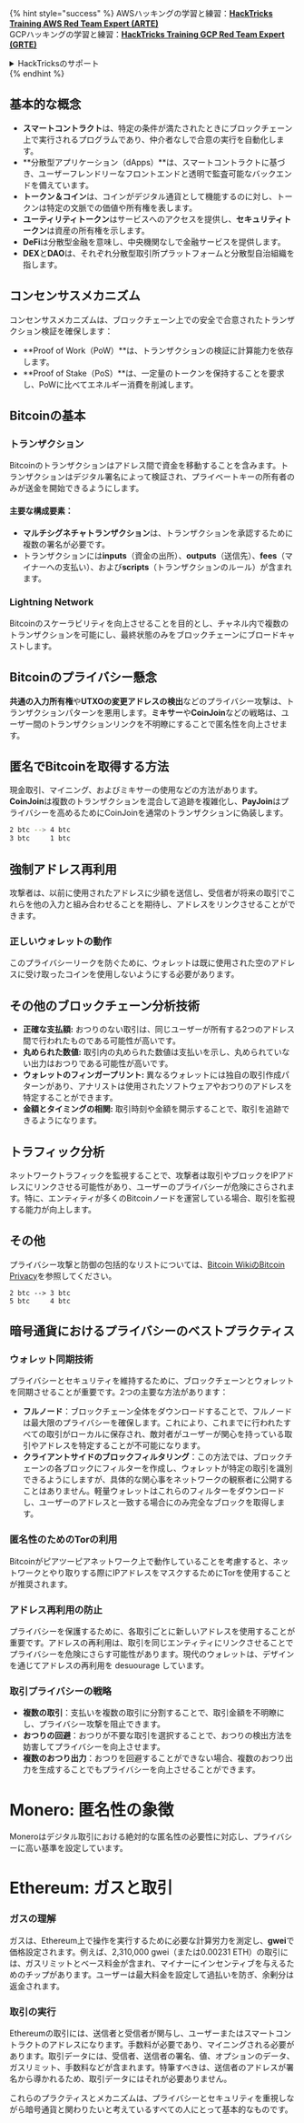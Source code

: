 {% hint style="success" %}
AWSハッキングの学習と練習：<img src="/.gitbook/assets/arte.png" alt="" data-size="line">[**HackTricks Training AWS Red Team Expert (ARTE)**](https://training.hacktricks.xyz/courses/arte)<img src="/.gitbook/assets/arte.png" alt="" data-size="line">\
GCPハッキングの学習と練習：<img src="/.gitbook/assets/grte.png" alt="" data-size="line">[**HackTricks Training GCP Red Team Expert (GRTE)**<img src="/.gitbook/assets/grte.png" alt="" data-size="line">](https://training.hacktricks.xyz/courses/grte)

<details>

<summary>HackTricksのサポート</summary>

* [**サブスクリプションプラン**](https://github.com/sponsors/carlospolop)をチェック！
* 💬 [**Discordグループ**](https://discord.gg/hRep4RUj7f)に参加するか、[**telegramグループ**](https://t.me/peass)に参加するか、**Twitter** 🐦 [**@hacktricks\_live**](https://twitter.com/hacktricks\_live)**をフォロー**してください。
* **HackTricks**と**HackTricks Cloud**のgithubリポジトリにPRを提出して、ハッキングトリックを共有してください。

</details>
{% endhint %}


## 基本的な概念

- **スマートコントラクト**は、特定の条件が満たされたときにブロックチェーン上で実行されるプログラムであり、仲介者なしで合意の実行を自動化します。
- **分散型アプリケーション（dApps）**は、スマートコントラクトに基づき、ユーザーフレンドリーなフロントエンドと透明で監査可能なバックエンドを備えています。
- **トークン＆コイン**は、コインがデジタル通貨として機能するのに対し、トークンは特定の文脈での価値や所有権を表します。
- **ユーティリティトークン**はサービスへのアクセスを提供し、**セキュリティトークン**は資産の所有権を示します。
- **DeFi**は分散型金融を意味し、中央機関なしで金融サービスを提供します。
- **DEX**と**DAO**は、それぞれ分散型取引所プラットフォームと分散型自治組織を指します。

## コンセンサスメカニズム

コンセンサスメカニズムは、ブロックチェーン上での安全で合意されたトランザクション検証を確保します：
- **Proof of Work（PoW）**は、トランザクションの検証に計算能力を依存します。
- **Proof of Stake（PoS）**は、一定量のトークンを保持することを要求し、PoWに比べてエネルギー消費を削減します。

## Bitcoinの基本

### トランザクション

Bitcoinのトランザクションはアドレス間で資金を移動することを含みます。トランザクションはデジタル署名によって検証され、プライベートキーの所有者のみが送金を開始できるようにします。

#### 主要な構成要素：

- **マルチシグネチャトランザクション**は、トランザクションを承認するために複数の署名が必要です。
- トランザクションには**inputs**（資金の出所）、**outputs**（送信先）、**fees**（マイナーへの支払い）、および**scripts**（トランザクションのルール）が含まれます。

### Lightning Network

Bitcoinのスケーラビリティを向上させることを目的とし、チャネル内で複数のトランザクションを可能にし、最終状態のみをブロックチェーンにブロードキャストします。

## Bitcoinのプライバシー懸念

**共通の入力所有権**や**UTXOの変更アドレスの検出**などのプライバシー攻撃は、トランザクションパターンを悪用します。**ミキサー**や**CoinJoin**などの戦略は、ユーザー間のトランザクションリンクを不明瞭にすることで匿名性を向上させます。

## 匿名でBitcoinを取得する方法

現金取引、マイニング、およびミキサーの使用などの方法があります。**CoinJoin**は複数のトランザクションを混合して追跡を複雑化し、**PayJoin**はプライバシーを高めるためにCoinJoinを通常のトランザクションに偽装します。
```bash
2 btc --> 4 btc
3 btc     1 btc
```
## **強制アドレス再利用**

攻撃者は、以前に使用されたアドレスに少額を送信し、受信者が将来の取引でこれらを他の入力と組み合わせることを期待し、アドレスをリンクさせることができます。

### 正しいウォレットの動作
このプライバシーリークを防ぐために、ウォレットは既に使用された空のアドレスに受け取ったコインを使用しないようにする必要があります。

## **その他のブロックチェーン分析技術**

- **正確な支払額:** おつりのない取引は、同じユーザーが所有する2つのアドレス間で行われたものである可能性が高いです。
- **丸められた数値:** 取引内の丸められた数値は支払いを示し、丸められていない出力はおつりである可能性が高いです。
- **ウォレットのフィンガープリント:** 異なるウォレットには独自の取引作成パターンがあり、アナリストは使用されたソフトウェアやおつりのアドレスを特定することができます。
- **金額とタイミングの相関:** 取引時刻や金額を開示することで、取引を追跡できるようになります。

## **トラフィック分析**

ネットワークトラフィックを監視することで、攻撃者は取引やブロックをIPアドレスにリンクさせる可能性があり、ユーザーのプライバシーが危険にさらされます。特に、エンティティが多くのBitcoinノードを運営している場合、取引を監視する能力が向上します。

## その他
プライバシー攻撃と防御の包括的なリストについては、[Bitcoin WikiのBitcoin Privacy](https://en.bitcoin.it/wiki/Privacy)を参照してください。
```plaintext
2 btc --> 3 btc
5 btc     4 btc
```
## 暗号通貨におけるプライバシーのベストプラクティス

### **ウォレット同期技術**

プライバシーとセキュリティを維持するために、ブロックチェーンとウォレットを同期させることが重要です。2つの主要な方法があります：

- **フルノード**：ブロックチェーン全体をダウンロードすることで、フルノードは最大限のプライバシーを確保します。これにより、これまでに行われたすべての取引がローカルに保存され、敵対者がユーザーが関心を持っている取引やアドレスを特定することが不可能になります。
- **クライアントサイドのブロックフィルタリング**：この方法では、ブロックチェーンの各ブロックにフィルターを作成し、ウォレットが特定の取引を識別できるようにしますが、具体的な関心事をネットワークの観察者に公開することはありません。軽量ウォレットはこれらのフィルターをダウンロードし、ユーザーのアドレスと一致する場合にのみ完全なブロックを取得します。

### **匿名性のためのTorの利用**

Bitcoinがピアツーピアネットワーク上で動作していることを考慮すると、ネットワークとやり取りする際にIPアドレスをマスクするためにTorを使用することが推奨されます。

### **アドレス再利用の防止**

プライバシーを保護するために、各取引ごとに新しいアドレスを使用することが重要です。アドレスの再利用は、取引を同じエンティティにリンクさせることでプライバシーを危険にさらす可能性があります。現代のウォレットは、デザインを通じてアドレスの再利用を desuourage しています。

### **取引プライバシーの戦略**

- **複数の取引**：支払いを複数の取引に分割することで、取引金額を不明瞭にし、プライバシー攻撃を阻止できます。
- **おつりの回避**：おつりが不要な取引を選択することで、おつりの検出方法を妨害してプライバシーを向上させます。
- **複数のおつり出力**：おつりを回避することができない場合、複数のおつり出力を生成することでもプライバシーを向上させることができます。

# **Monero: 匿名性の象徴**

Moneroはデジタル取引における絶対的な匿名性の必要性に対応し、プライバシーに高い基準を設定しています。

# **Ethereum: ガスと取引**

### **ガスの理解**

ガスは、Ethereum上で操作を実行するために必要な計算労力を測定し、**gwei**で価格設定されます。例えば、2,310,000 gwei（または0.00231 ETH）の取引には、ガスリミットとベース料金が含まれ、マイナーにインセンティブを与えるためのチップがあります。ユーザーは最大料金を設定して過払いを防ぎ、余剰分は返金されます。

### **取引の実行**

Ethereumの取引には、送信者と受信者が関与し、ユーザーまたはスマートコントラクトのアドレスになります。手数料が必要であり、マイニングされる必要があります。取引データには、受信者、送信者の署名、値、オプションのデータ、ガスリミット、手数料などが含まれます。特筆すべきは、送信者のアドレスが署名から導かれるため、取引データにはそれが必要ありません。

これらのプラクティスとメカニズムは、プライバシーとセキュリティを重視しながら暗号通貨と関わりたいと考えているすべての人にとって基本的なものです。
